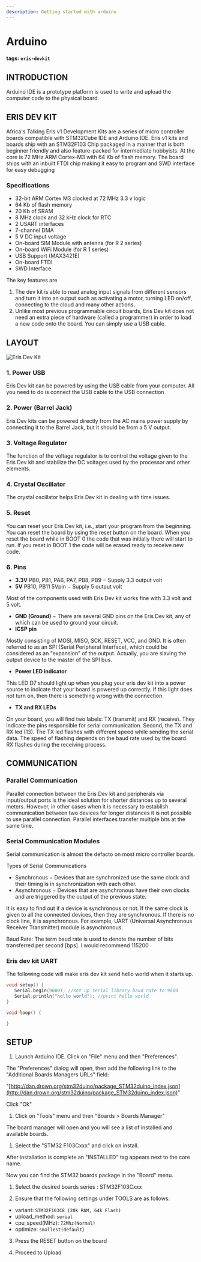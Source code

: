```yaml
---
description: Getting started with arduino
---
```


# Arduino

#### tags: `eris-devkit`

## INTRODUCTION

Arduino IDE is a prototype platform is used to write and upload the computer
code to the physical board.

## ERIS DEV KIT

Africa's Talking Eris v1 Development Kits are a series of micro controller
boards compatible with STM32Cube IDE and Arduino IDE. Eris v1 kits and boards
ship with an STM32F103 Chip packaged in a manner that is both beginner friendly
and also feature-packed for intermediate hobbyists. At the core is 72 MHz ARM
Cortex-M3 with 64 Kb of flash memory. The board ships with an inbuilt FTDI chip
making it easy to program and SWD interface for easy debugging

### Specifications

- 32-bit ARM Cortex M3 clocked at 72 MHz 3.3 v logic
- 64 Kb of flash memory
- 20 Kb of SRAM
- 8 MHz clock and 32 kHz clock for RTC
- 2 USART interfaces
- 7-channel DMA
- 5 V DC input voltage
- On-board SIM Module with antenna \(for R 2 series\)
- On-board WiFi Module \(for R 1 series\)
- USB Support \(MAX3421E\)
- On-board FTDI
- SWD Interface

The key features are

1. The dev kit is able to read analog input signals from different sensors and
   turn it into an output such as activating a motor, turning LED on/off,
   connecting to the cloud and many other actions.
2. Unlike most previous programmable circuit boards, Eris Dev kit does not need
   an extra piece of hardware \(called a programmer\) in order to load a new
   code onto the board. You can simply use a USB cable.

## LAYOUT

![Eris Dev Kit](../.gitbook/assets/imageedit_23_8218476446.jpg)

### 1. **Power USB**

Eris Dev kit can be powered by using the USB cable from your computer. All you
need to do is connect the USB cable to the USB connection

### 2. Power \(Barrel Jack\)

Eris Dev kits can be powered directly from the AC mains power supply by
connecting it to the Barrel Jack, but it should be from a 5 V output.

### 3. Voltage Regulator

The function of the voltage regulator is to control the voltage given to the
Eris Dev kit and stabilize the DC voltages used by the processor and other
elements.

### 4. Crystal Oscillator

The crystal oscillator helps Eris Dev kit in dealing with time issues.

### 5. Reset

You can reset your Eris Dev kit, i.e., start your program from the beginning.
You can reset the board by using the reset button on the board. When you reset
the board while in BOOT 0 the code that was initially there will start to run.
If you reset in BOOT 1 the code will be erased ready to receive new code.

### 6. Pins

- **3.3V** PB0, PB1, PA6, PA7, PB8, PB9 − Supply 3.3 output volt
- **5V** PB10, PB11 5Vpin − Supply 5 output volt

Most of the components used with Eris Dev kit works fine with 3.3 volt and 5
volt.

- **GND \(Ground\)** − There are several GND pins on the Eris Dev kit, any of
  which can be used to ground your circuit.
- **ICSP pin**

Mostly consisting of MOSI, MISO, SCK, RESET, VCC, and GND. It is often referred
to as an SPI \(Serial Peripheral Interface\), which could be considered as an
"expansion" of the output. Actually, you are slaving the output device to the
master of the SPI bus.

- **Power LED indicator**

This LED D7 should light up when you plug your eris dev kit into a power source
to indicate that your board is powered up correctly. If this light does not turn
on, then there is something wrong with the connection.

- **TX and RX LEDs**

On your board, you will find two labels: TX \(transmit\) and RX \(receive\).
They indicate the pins responsible for serial communication. Second, the TX and
RX led \(13\). The TX led flashes with different speed while sending the serial
data. The speed of flashing depends on the baud rate used by the board. RX
flashes during the receiving process.

## COMMUNICATION

### Parallel Communication

Parallel connection between the Eris Dev kit and peripherals via input/output
ports is the ideal solution for shorter distances up to several meters. However,
in other cases when it is necessary to establish communication between two
devices for longer distances it is not possible to use parallel connection.
Parallel interfaces transfer multiple bits at the same time.

### Serial Communication Modules

Serial communication is almost the defacto on most micro controller boards.

Types of Serial Communications

- Synchronous − Devices that are synchronized use the same clock and their
  timing is in synchronization with each other.
- Asynchronous − Devices that are asynchronous have their own clocks and are
  triggered by the output of the previous state.

It is easy to find out if a device is synchronous or not. If the same clock is
given to all the connected devices, then they are synchronous. If there is no
clock line, it is asynchronous. For example, UART \(Universal Asynchronous
Receiver Transmitter\) module is asynchronous.

Baud Rate: The term baud rate is used to denote the number of bits transferred
per second \[bps\]. I would recommend 115200

### Eris dev kit UART

The following code will make eris dev kit send hello world when it starts up.

```cpp
void setup() {
   Serial.begin(9600); //set up serial library baud rate to 9600
   Serial.println("hello world"); //print hello world
}

void loop() {

}
```

## SETUP

1. Launch Arduino IDE. Click on "File" menu and then "Preferences".

The "Preferences" dialog will open, then add the following link to the
"Additional Boards Managers URLs" field:

"[http://dan.drown.org/stm32duino/package_STM32duino_index.json](http://dan.drown.org/stm32duino/package_STM32duino_index.json)"

Click "Ok"

1. Click on "Tools" menu and then "Boards &gt; Boards Manager"

The board manager will open and you will see a list of installed and available
boards.

1. Select the "STM32 F103Cxxx" and click on install.

After installation is complete an "INSTALLED" tag appears next to the core name.

Now you can find the STM32 boards package in the "Board" menu.

1. Select the desired boards series : STM32F103Cxxx

2. Ensure that the following settings under TOOLS are as follows:

- variant: `STM32F103C8 (20k RAM, 64k Flash)`
- upload_method: `serial`
- cpu_speed(MHz): `72Mhz(Normal)`
- optimize: `smallest(default`)

3. Press the RESET button on the board

4. Proceed to Upload

